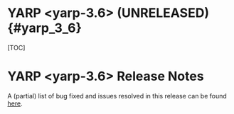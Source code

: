 YARP <yarp-3.6> (UNRELEASED)                                         {#yarp_3_6}
============================

[TOC]

YARP <yarp-3.6> Release Notes
=============================


A (partial) list of bug fixed and issues resolved in this release can be found
[here](https://github.com/drdanz/test-yarp-tag/issues?q=label%3A%22Fixed+in%3A+YARP+yarp-3.6%22).

